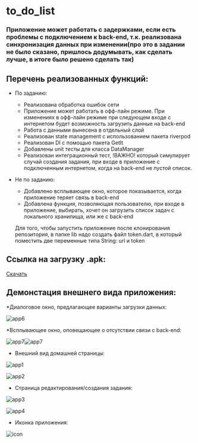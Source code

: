 # to_do_list

### Приложение может работать с задержками, если есть проблемы с подключением к back-end, т.к. реализована синхронизация данных при изменении(про это в задании не было сказано, пришлось додумывать, как сделать лучше, в итоге было решено сделать так)

## Перечень реализованных функций:

* По заданию:
  * Реализована обработка ошибок сети
  * Приложение может работать в офф-лайн режиме. При изменениях в офф-лайн режиме при следующем входе с интернетом будет возможность загрузить данные на back-end
  * Работа с данными вынесена в отдельный слой
  * Реализован state management с использованием пакета riverpod
  * Реализован DI с помощью пакета GetIt
  * Добавлены unit тесты для класса DataManager
  * Реализован интеграционный тест, !ВАЖНО! который симулирует случай создания задания, при входе в приложение с подключенным интернетом, когда на back-end не пустой список.

* Не по заданию:
  * Добавлено всплывающее окно, которое показывается, когда приложение теряет связь в back-end
  * Добавлена функция, позволяющая пользователю, при входе в приложение, выбирать, хочет он загрузить список задач с локального хранилища, или же с back-end
 
  Для того, чтобы запустить приложение после клонирования репозитория, в папке lib надо создать файл token.dart, в который поместить две переменные типа String: url и token

## Ссылка на загрузку .apk:

[Скачать](https://drive.google.com/file/d/1yIggX6nc0BUpoAKkcbTTVbpaEwfh5e8B/view?usp=sharing)

## Демонстация внешнего вида приложения:

*Диалоговое окно, предлагающее варианты загрузки данных:

![app6](https://github.com/Vantwozz/to_do_list/assets/95244485/34d56b0e-521a-4308-ad61-6618fd5cd373)

*Всплывающее окно, оповещающее о отсутствии связи с back-end:

![app7](https://github.com/Vantwozz/to_do_list/assets/95244485/1504a10d-e7b3-4495-9b1b-bd1a7f6442f4)![app7](https://github.com/Vantwozz/to_do_list/assets/95244485/1504a10d-e7b3-4495-9b1b-bd1a7f6442f4)

* Внешний вид домашней страницы:

![app1](https://github.com/Vantwozz/to_do_list/assets/95244485/c4f25b02-6943-49a8-b89e-8d6dd04335ae)

![app2](https://github.com/Vantwozz/to_do_list/assets/95244485/193ac229-8fbf-4a24-8596-728aae4be4c7)

* Страница редактирования/создания задания:

![app3](https://github.com/Vantwozz/to_do_list/assets/95244485/2bae51c4-e0bb-4022-81f0-263c94c98f8e)

![app4](https://github.com/Vantwozz/to_do_list/assets/95244485/3bcbaa2e-46c1-40f4-b64d-f3e0c8c9b927)


* Иконка приложения:

![icon](https://github.com/Vantwozz/to_do_list/assets/95244485/ff6cde85-5eb1-4a86-ad4f-2e74f1000cf0)

